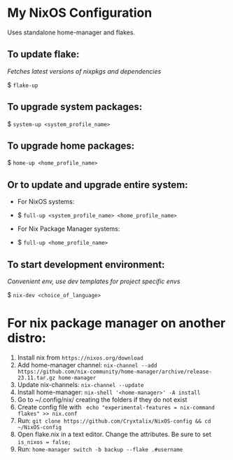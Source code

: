 # My NixOS Configuration
Uses standalone home-manager and flakes.

## To update flake:
*Fetches latest versions of nixpkgs and dependencies*

$ `flake-up`

## To upgrade system packages:
$ `system-up <system_profile_name>`

## To upgrade home packages:
$ `home-up <home_profile_name>`

## Or to update and upgrade entire system:
* For NixOS systems:
 * $ `full-up <system_profile_name> <home_profile_name>`

* For Nix Package Manager systems:
 * $ `full-up <home_profile_name>`

## To start development environment:
*Convenient env, use dev templates for project specific envs*

$ `nix-dev <choice_of_language>`

# For nix package manager on another distro:
1. Install nix from `https://nixos.org/download`
2. Add home-manager channel: `nix-channel --add https://github.com/nix-community/home-manager/archive/release-23.11.tar.gz home-manager`
3. Update nix-channels: `nix-channel --update`
4. Install home-manager: `nix-shell '<home-manager>' -A install`
5. Go to ~/.config/nix/ creating the folders if they do not exist
6. Create config file with ` echo "experimental-features = nix-command flakes" >> nix.conf`
7. Run: `git clone https://github.com/Cryxtalix/NixOS-config && cd ~/NixOS-config`
8. Open flake.nix in a text editor. Change the attributes. Be sure to set `is_nixos = false;`
9. Run: `home-manager switch -b backup --flake .#username`